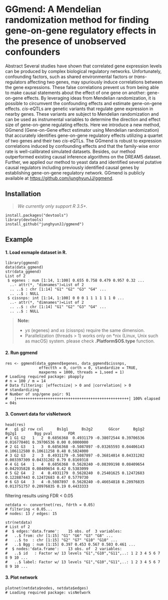 # GGmend: A Mendelian randomization method for finding gene-on-gene regulatory effects in the presence of unobserved confounders


Abstract
Several studies have shown that correlated gene expression levels can be produced by complex biological regulatory networks. Unfortunately, confounding factors, such as shared environmental factors or *trans*-regulators affecting two genes, may spuriously induce correlations between the gene expressions. These false correlations prevent us from being able to make causal statements about the effect of one gene on another: gene-on-gene effects. By leveraging ideas from Mendelian randomization, it is possible to circumvent the confounding effects and estimate gene-on-gene effects. *cis*-eQTLs are genetic variants that regulate gene expression in nearby genes. These variants are subject to Mendelian randomization and can be used as instrumental variables to determine the direction and effect size of gene-on-gene regulating effects. Here we introduce a new method, GGmend (Gene-on-Gene effect estimator using Mendelian randomization) that accurately identifies gene-on-gene regulatory effects utilizing a quartet of two genes and their two *cis*-eQTLs. The GGmend is robust to expression correlations induced by confounding effects and that the family-wise error rate is well-calibrated simulated datasets. Besides, our method outperformed existing causal inference algorithms on the DREAM5 dataset. Further, we applied our method to yeast data and identified several putative causal regulators including previously identified causal genes by establishing gene-on-gene regulatory network. GGmend is publicly available at https://github.com/junghyunJJ/ggmend.

## Installation
> *We currently only support R 3.5+.*
```
install.packages("devtools")
library(devtools)
install_github("junghyunJJ/ggmend")
```

## Example

#### 1. Load exmaple dataset in R.
```
library(ggmend)
data(data_ggmend)
str(data_ggmend)
List of 2
 $ egenes : num [1:14, 1:100] 0.655 0.758 0.479 0.957 0.32 ...
  ..- attr(*, "dimnames")=List of 2
  .. ..$ : chr [1:14] "G1" "G2" "G3" "G4" ...
  .. ..$ : NULL
 $ cissnps: int [1:14, 1:100] 0 0 0 1 1 1 1 1 1 0 ...
  ..- attr(*, "dimnames")=List of 2
  .. ..$ : chr [1:14] "G1" "G2" "G3" "G4" ...
  .. ..$ : NULL
```


> **Note:**
> - *ys* (egenes) and *xs* (cissnps) require the same dimension.
> - Parallelization (threads > 1) works only on *nix (Linux, Unix such as macOS) system. please check **.Platform$OS.type** function.


#### 2. Run ggmend
```
res <- ggmend(data_ggmend$egenes, data_ggmend$cissnps,
               effectth = 0, corth = 0, standardize = TRUE,
               maxperms = 1000, threads = 1,seed = 1)
# Loading required package: pbapply
# n = 100 / m = 14
# Data filtering: |effectsize| > 0 and |correlation| > 0
# standardizing
# Number of snp/gene pair: 91
#   |++++++++++++++++++++++++++++++++++++++++++++++++++| 100% elapsed = 04s

```

#### 3. Convert data for visNetwork
```
head(res)
#   g1 g2 row col      Bs1g1      Bs2g2       GGcor      Bg1g2       Bg2g1        Bgg pval       FDR
# 1 G1 G2   1   2  0.6856368  0.4931179 -0.38072544 0.39706536 0.016778401 0.39706536 0.00 0.0000000
# 2 G1 G3   1   3  0.6856368 -0.5087897 -0.03265593 0.04406143 0.106112580 0.10611258 0.48 0.5824000
# 3 G2 G3   2   3  0.4931179 -0.5087897 -0.36814014 0.04331202 0.003397309 0.04331202 0.79 0.8169318
# 4 G1 G4   1   4  0.6856368  0.5628240 -0.08399198 0.08409654 0.042935828 0.08409654 0.42 0.5383099
# 5 G2 G4   2   4  0.4931179  0.5628240  0.25401625 0.12472683 0.122887443 0.12472683 0.47 0.5779730
# 6 G3 G4   3   4 -0.5087897  0.5628240 -0.46654818 0.20976835 0.013751757 0.20976835 0.19 0.4433333
```
filtering results using FDR < 0.05
```
netdata <- convertnet(res, fdrth = 0.05)
# filtering < 0.05...
# nodes: 13 / edges: 15

str(netdata)
# List of 2
#  $ edges:'data.frame':	15 obs. of  3 variables:
#   ..$ from: chr [1:15] "G1" "G6" "G3" "G8" ...
#   ..$ to  : chr [1:15] "G2" "G7" "G10" "G10" ...
#   ..$ Bgg : num [1:15] 0.397 0.453 0.567 0.503 0.461 ...
#  $ nodes:'data.frame':	13 obs. of  2 variables:
#   ..$ id   : Factor w/ 13 levels "G1","G10","G11",..: 1 2 3 4 5 6 7 8 9 10 ...
#   ..$ label: Factor w/ 13 levels "G1","G10","G11",..: 1 2 3 4 5 6 7 8 9 10 ...
```

#### 3. Plot network
```
plotnet(netdata$nodes, netdata$edges)
# Loading required package: visNetwork
```

